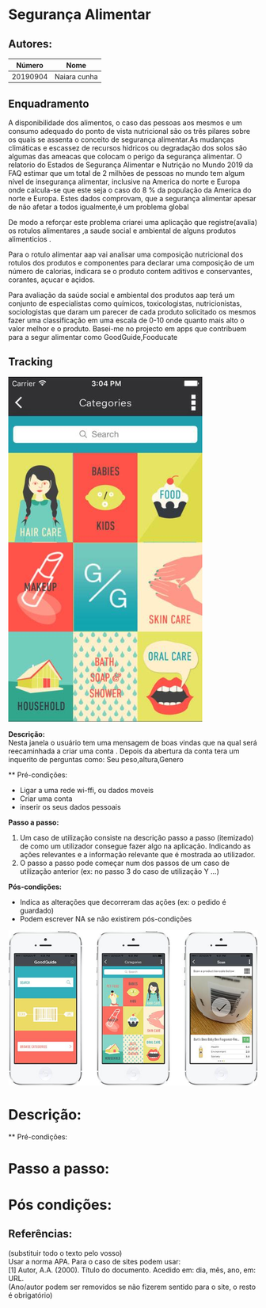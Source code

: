 
# Segurança Alimentar 



## Autores:

| Número | Nome |
|--------|------|
| 20190904 |  Naiara cunha

## Enquadramento
A disponibilidade dos alimentos, o caso das pessoas aos mesmos e um consumo adequado do ponto de vista nutricional são os três pilares sobre os quais se assenta o conceito de segurança alimentar.As mudanças climáticas e escassez de recursos hidricos ou degradação dos solos são algumas das  ameacas que colocam  o perigo da segurança alimentar.
O relatorio do Estados de Segurança Alimentar e Nutrição no Mundo 2019 da FAQ estimar que um total de 2 milhões de pessoas no mundo tem algum nível de insegurança alimentar, inclusive na America do norte e Europa onde calcula-se que este seja o caso do 8 % da população da America do norte e Europa.
Estes dados comprovam, que a segurança alimentar apesar de não afetar a todos igualmente,é  um problema global

De modo a reforçar este problema criarei uma aplicação que registre(avalia) os rotulos alimentares ,a saude social e ambiental de alguns  produtos alimenticios .

Para o rotulo alimentar aap vai analisar uma composição nutricional dos rotulos dos produtos e componentes para declarar uma composição de um número de calorias, indicara se o produto contem aditivos e conservantes, corantes, açucar e açidos.

Para avaliação da saúde social e ambiental dos produtos aap terá um conjunto de especialistas como químicos, toxicologistas, nutricionistas, sociologistas que daram um parecer de cada produto solicitado os mesmos fazer uma classificação em uma escala de 0-10 onde quanto mais alto o valor melhor  e o produto.
Basei-me no projecto em apps  que contribuem para a segur alimentar como GoodGuide,Fooducate

## Tracking
<img src = "imagem(1).jpeg">




**Descrição:** \
Nesta janela o usuário tem uma mensagem de boas vindas que na qual será reecaminhada a criar uma conta .
Depois da abertura da conta tera um inquerito de perguntas como: Seu peso,altura,Genero

** Pré-condições:  
- Ligar a uma rede wi-ffi, ou dados moveis 
- Criar uma conta 
- inserir os seus dados pessoais



**Passo a passo:**
1. Um caso de utilização consiste na descrição passo a passo (itemizado) de como um utilizador consegue fazer algo na aplicação. Indicando as ações relevantes e a informação relevante que é mostrada ao utilizador.
1. O passo a passo pode começar num dos passos de um caso de utilização anterior (ex: no passo 3 do caso de utilização Y …) 

**Pós-condições:**
- Indica as alterações que decorreram das ações (ex: o pedido é guardado)
- Podem escrever NA se não existirem pós-condições


<img src = "imagem(2)jpeg.jpeg">

# Descrição:
** Pré-condições:
# Passo a passo:
# Pós condições:



## Referências:
(substituir todo o texto pelo vosso) \
Usar a norma APA. Para o caso de sites podem usar: \
[1] Autor, A.A. (2000). Título do documento. Acedido em: dia, mês, ano, em: URL. \
(Ano/autor podem ser removidos se não fizerem sentido para o site, o resto é obrigatório)

